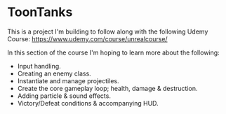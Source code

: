 # ToonTanks

This is a project I'm building to follow along with the following Udemy Course:
https://www.udemy.com/course/unrealcourse/

In this section of the course I'm hoping to learn more about the following:

- Input handling.
- Creating an enemy class.
- Instantiate and manage projectiles.
- Create the core gameplay loop; health, damage & destruction.
- Adding particle & sound effects.
- Victory/Defeat conditions & accompanying HUD.